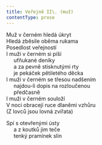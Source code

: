 ```yaml
---
title: Veřejně II\. (muž)
contentType: prose
---
```


Muž v černém hledá úkryt  
Hledá zběsile oběma rukama  
Posedlost veřejností  
I muži v černém si píší  
     ufňukané deníky  
     a za pevně stisknutými rty  
     je pekáček pětiletého děcka  
I muži v černém se třesou nadšením  
     najdou-li dopis na rozloučenou  
     předčasně  
I muži v černém souloží  
V noci obracejí ruce dlaněmi vzhůru  
(Z lovců jsou lovná zvířata)

Spí s otevřenými ústy  
     a z koutků jim teče  
     tenký pramínek slin
